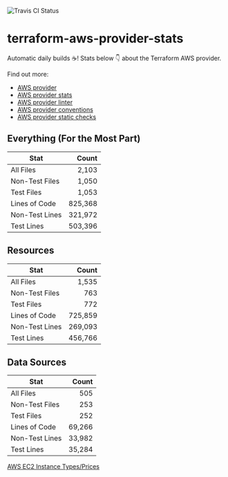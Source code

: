 ![Travis CI Status](https://travis-ci.org/YakDriver/terraform-aws-provider-stats.svg?branch=main)
# terraform-aws-provider-stats

Automatic daily builds :coffee:! Stats below :point_down: about the Terraform AWS provider.

Find out more:
* [AWS provider](https://github.com/terraform-providers/terraform-provider-aws)
* [AWS provider stats](https://github.com/YakDriver/terraform-aws-provider-stats)
* [AWS provider linter](https://github.com/terraform-providers/terraform-provider-aws/tree/master/awsproviderlint)
* [AWS provider conventions](https://github.com/YakDriver/terraform-aws-conventions)
* [AWS provider static checks](https://github.com/YakDriver/terraform-aws-provider-static-checks)



## Everything (For the Most Part)

|  Stat  |  Count  |
| ------------- | -------------: |
|  All Files  |  2,103  |
|  Non-Test Files  |  1,050  |
|  Test Files  |  1,053  |
|  Lines of Code  |  825,368  |
|  Non-Test Lines  |  321,972  |
|  Test Lines  |  503,396  |



## Resources

|  Stat  |  Count  |
| ------------- | -------------: |
|  All Files  |  1,535  |
|  Non-Test Files  |  763  |
|  Test Files  |  772  |
|  Lines of Code  |  725,859  |
|  Non-Test Lines  |  269,093  |
|  Test Lines  |  456,766  |



## Data Sources

|  Stat  |  Count  |
| ------------- | -------------: |
|  All Files  |  505  |
|  Non-Test Files  |  253  |
|  Test Files  |  252  |
|  Lines of Code  |  69,266  |
|  Non-Test Lines  |  33,982  |
|  Test Lines  |  35,284  |




[AWS EC2 Instance Types/Prices](https://github.com/YakDriver/aws-ec2-instance-types)
